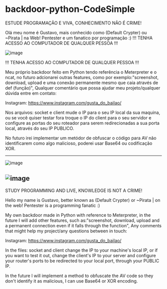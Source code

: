 # backdoor-python-CodeSimple



ESTUDE PROGRAMAÇÃO E VIVA, CONHECIMENTO NÃO É CRIME!

Olá meu nome é Gustavo, mais conhecido como (Default Crypter) ou ~Pirata | na Web! Pentester e um fanatico por programação :)
!!! TENHA ACESSO AO COMPUTADOR DE QUALQUER PESSOA !!!

![image](https://user-images.githubusercontent.com/81519068/144047804-feb06c8b-4c2b-4c33-9ba4-2cf2f21ef5ea.png)

!!! TENHA ACESSO AO COMPUTADOR DE QUALQUER PESSOA !!!

Meu próprio backdoor feito em Python tendo referência o Meterpreter e o ncat, no futuro adcionarei outras features, como por exemplo:"screenshot, download, upload e uma conexão permanente mesmo que caia através de def (função)", Qualquer comentário que possa ajudar meu projeto/qualquer dúvida entre em contato:

Instagram: https://www.instagram.com/gusta_do_bailao/

Nos arquivos: socket e client mude o IP para o seu IP local da sua maquina, ou se você quiser testar fora troque o IP do client para o seu servidor e configure as portas do seu roteador para serem redirecionadas a sua porta local, através do seu IP PUBLICO.

No futuro irei implementar um metódor de obfuscar o código para AV não identificarem como algo malicioso, poderei usar Base64 ou codificação XOR.


----------------------------------------------------------------------------------------
![image](https://user-images.githubusercontent.com/81519068/144038454-84a2e7fe-1062-4658-85d0-50c29c44c3a1.png)

![image](https://user-images.githubusercontent.com/81519068/144038681-226aa490-d98b-4945-b66d-00fd47587901.png)
----------------------------------------------------------------------------------------

STUDY PROGRAMMING AND LIVE, KNOWLEDGE IS NOT A CRIME!

Hello my name is Gustavo, better known as (Default Crypter) or ~Pirata | on the web! Pentester is a programming fanatic :)

My own backdoor made in Python with reference to Meterpreter, in the future I will add other features, such as:"screenshot, download, upload and a permanent connection even if it falls through the function", Any comments that might help my project/any questions between in touch:

Instagram: https://www.instagram.com/gusta_do_bailao/

In the files: socket and client change the IP to your machine's local IP, or if you want to test it out, change the client's IP to your server and configure your router's ports to be redirected to your local port, through your PUBLIC IP.

In the future I will implement a method to obfuscate the AV code so they don't identify it as malicious, I can use Base64 or XOR encoding.


